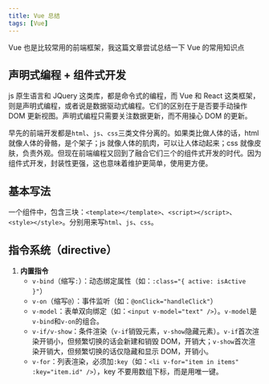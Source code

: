 ```yaml
---
title: Vue 总结
tags: [Vue]
---
```


Vue 也是比较常用的前端框架，我这篇文章尝试总结一下 Vue 的常用知识点

## 声明式编程 + 组件式开发

js 原生语言和 JQuery 这类库，都是命令式的编程，而 Vue 和 React 这类框架，则是声明式编程，或者说是数据驱动式编程。它们的区别在于是否要手动操作 DOM 更新视图。声明式编程只需要关注数据更新，而不用操心 DOM 的更新。

早先的前端开发都是`html`、`js`、`css`三类文件分离的。如果类比做人体的话，html 就像人体的骨骼，是个架子；js 就像人体的肌肉，可以让人体动起来；css 就像皮肤，负责外观。但现在前端编程又回到了融合它们三个的组件式开发的时代。因为组件式开发，封装性更强，这也意味着维护更简单，使用更方便。

## 基本写法

一个组件中，包含三块：`<template></template>`、`<script></script>`、`<style></style>`。分别用来写`html`、`js`、`css`。

## 指令系统（directive）

1. **内置指令**
   - `v-bind`（缩写`:`）：动态绑定属性（如：`:class="{ active: isActive }"`）
   - `v-on`（缩写`@`）：事件监听（如：`@onClick="handleClick"`）
   - `v-model`：表单双向绑定（如：`<input v-model="text" />`）。`v-model`是`v-bind`和`v-on`的组合。
   - `v-if/v-show`：条件渲染（`v-if`销毁元素，`v-show`隐藏元素）。`v-if`首次渲染开销小，但频繁切换的话会新建和销毁 DOM，开销大；`v-show`首次渲染开销大，但频繁切换的话仅隐藏和显示 DOM，开销小。
   - `v-for`：列表渲染，必须加`:key`（如：`<li v-for="item in items" :key="item.id" />`），key 不要用数组下标，而是用唯一键。
